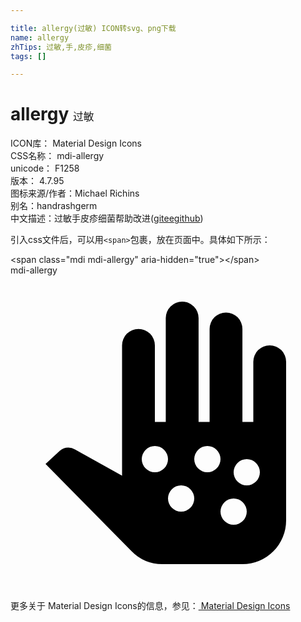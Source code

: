 ```yaml
---

title: allergy(过敏) ICON转svg、png下载
name: allergy
zhTips: 过敏,手,皮疹,细菌
tags: []

---
```


# allergy  <small style="font-size: 60%;font-weight: 100">过敏</small>


<div class="detail-page">
<p>
<span>
ICON库：
<span class="badge-secondary badge">Material Design Icons</span> 
</span>
<br/>
<span>
CSS名称：
<span class="badge-secondary badge">mdi-allergy</span> 
</span>
<br/>
<span>
unicode：
<span class="badge-secondary badge">F1258</span> 
<copy-btn content='F1258' btn-title=""></copy-btn>
<copy-btn :content='String.fromCodePoint(parseInt("F1258", 16))' btn-title="复制U"></copy-btn>
</span>
<br/>
<span>
版本：
<span class="badge-secondary badge">4.7.95</span> 
</span>
<br/>
<span>图标来源/作者：<span class="badge-light badge">Michael Richins</span></span> 
<br/>
<span>别名：<span class="badge-light badge">hand</span><span class="badge-light badge">rash</span><span class="badge-light badge">germ</span></span><br/><span class="zh-detail">中文描述：<span class="badge-primary badge">过敏</span><span class="badge-primary badge">手</span><span class="badge-primary badge">皮疹</span><span class="badge-primary badge">细菌</span><span class="help-link"><span>帮助改进</span>(<a href="https://gitee.com/liuwave/icon-helper/edit/master/json/material/allergy.json" target="_blank" rel="noopener noreferrer">gitee</a><a href="https://github.com/liuwave/icon-helper/edit/master/json/material/allergy.json" target="_blank" rel="noopener noreferrer">github</a></span>)</span><br/>
</p>
</div>
<div class="alert alert-dark">
  <i class="mdi mdi-allergy mdi-48px"></i>
  <i class="mdi mdi-allergy mdi-36px"></i>
  <i class="mdi mdi-allergy mdi-24px"></i>
  <i class="mdi mdi-allergy mdi-18px"></i>
</div>
<div>
  <p>引入css文件后，可以用<code>&lt;span&gt;</code>包裹，放在页面中。具体如下所示：    
  </p>
  <div class="alert alert-primary" style="font-size: 14px">
    &lt;span class="mdi mdi-allergy" aria-hidden="true"&gt;&lt;/span&gt;
    <copy-btn content='<span class="mdi mdi-allergy" aria-hidden="true"></span>'></copy-btn>
  </div>
  <div class="alert alert-secondary">
    <i class="mdi mdi-allergy"
    style="font-size: 24px"
    aria-hidden="true"></i> mdi-allergy
    <copy-btn content="mdi-allergy" btn-title="复制图标名称"></copy-btn>
  </div>
</div>
<div id="svg" class="svg-wrap">
<svg xmlns="http://www.w3.org/2000/svg" viewBox="0 0 24 24"><path d="M19.75 5.33A1.25 1.25 0 0 0 18.5 6.58V11.17H17.67V4.08A1.25 1.25 0 0 0 15.17 4.08V11.17H14.33V3.25A1.25 1.25 0 1 0 11.83 3.25V11.17H11V5.33A1.25 1.25 0 0 0 8.5 5.33V15.26L4.91 13.26A1 1 0 0 0 4.41 13.12A1 1 0 0 0 3.75 13.37L2.67 14.37L9.21 21A3.29 3.29 0 0 0 11.58 22H17.67A3.33 3.33 0 0 0 21 18.67V6.58A1.25 1.25 0 0 0 19.75 5.33M11 15A1 1 0 1 1 12 14A1 1 0 0 1 11 15M13 18A1 1 0 1 1 14 17A1 1 0 0 1 13 18M18 16A1 1 0 1 1 19 15A1 1 0 0 1 18 16M17 19A1 1 0 1 1 18 18A1 1 0 0 1 17 19M15 15A1 1 0 1 1 16 14A1 1 0 0 1 15 15Z" /></svg>
</div>
<detail full-name='mdi-allergy'></detail>
    
<div><p>更多关于 Material Design Icons的信息，参见：<a target="_blank" href="https://iconhelper.cn/material.html"> Material Design Icons</a>
</p></div>
